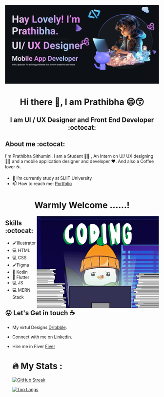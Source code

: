<img src ="new readme.png">

<h1 align = "center"> Hi there 👋, I am Prathibha 😄😙 </h1>
<h2 align = "center"> I am UI / UX Designer and Front End Developer :octocat:</h2>

## About me :octocat:

I'm Prathibha Sithumini. I am a Student 👩‍🎓 , An Intern on UI/ UX designing 🧑‍🎨 and a mobile application designer and developer :heart:. And also a Coffee lover :coffee:. 
<br>

- 🌱 I’m currently study at SLIIT University  
- 📫 How to reach me: [Portfolio](https://prathibhasithu.github.io/)

<h1 align = "center"> 
  Warmly Welcome ......!<br>
</h1>
  <img align="right" src="giphy.gif" width="400"/>

## Skills :octocat:
  - 🖌️Illustrator<br>
  - 💻 HTML<br>
  - 💻 CSS<br>
  - 🖌️Figma<br>
  - 📱 Kotlin<br>
  - 📱 Flutter<br>
  - 💻 JS<br>
  - 💻 MERN Stack<br>
</li>

## :stuck_out_tongue: Let's Get in touch :coffee:
- My virtul Designs [Dribbble](https://dribbble.com/Prathibha22).
- Connect with me on [Linkedin](https://www.linkedin.com/in/prathibha-sithumini-74b427214/).
- Hire me in Fiver [Fiver](http://www.fiverr.com/s/l1KAqR)

  # :fire: My Stats :
  <a href="https://git.io/streak-stats"><img src="https://streak-stats.demolab.com?user=PrathibhaSithu&theme=dark" alt="GitHub Streak" /></a>

  [![Top Langs](https://github-readme-stats.vercel.app/api/top-langs/?username=PrathibhaSithu&layout=compact&theme=midnight-purple)](https://github.com/anuraghazra/github-readme-stats)


